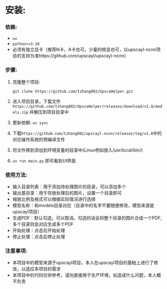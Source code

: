 # 安装:

### 依赖:

- `uv`
- `python>=3.10` 
- 必须有独立显卡（推荐N卡，A卡也可，少量的核显也可，以upscayl-ncnn项目的支持为准https://github.com/upscayl/upscayl-ncnn）

### 步骤:

1. 克隆整个项目:

   `git clone https://github.com/tzhang002/UpscaHelper.git`

2. 进入项目目录，下载文件`https://github.com/tzhang002/UpscaHelper/releases/download/v1.0/models.zip` 并解压到项目目录中
3. 更新依赖: `uv sync`
4. 下载`https://github.com/tzhang002/upscayl-ncnn/releases/tag/v1.0`中的对应操作系统的预编译文件
5. 将文件移到添加到环境变量的目录中(Linux例如放入/usr/local/bin/)
6. `uv run main.py` 即可看到UI界面

### 使用方法:

- 输入目录列表：用于添加待处理图片的目录，可以添加多个
- 输出基目录：用于存放处理后的图片，设置一个目录即可
- 缩放比例及格式可以根据实际情况进行选择
- 模型名称：和models目录对应（目录中的名字不要随便修改，模型来源是upscayl项目）
- 生成PDF：默认勾选，可以取消。勾选的话会将整个目录的图片合成一个PDF,多个目录则会对应生成多个PDF
- 开始处理：点击后开始处理
- 停止处理：点击后停止处理

### 注意事项:

- 本项目中的模型来源于upscayl项目，本人在upscayl项目的基础上进行了修改，以适应本项目的需求
- 本项目中的代码仅供参考，请勿直接用于生产环境，如造成什么问题，本人概不负责